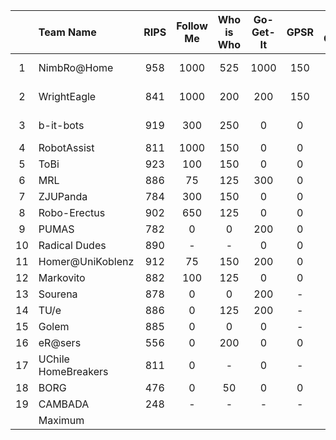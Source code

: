 |    |      Team Name      | RIPS | Follow Me | Who is Who | Go-Get-It | GPSR | Open Challenge | Stage 1 | Shopping Mall | GPSR II | Enhanced Who is Who | Demo | Stage 2 | Final |   Final   |
|:--:|:-------------------|:----:|:---------:|:----------:|:---------:|:----:|:--------------:|:-------:|:-------------:|:-------:|:-------------------:|:----:|:-------:|:-----:|---------:|
| 1  | NimbRo@Home         |  958 |    1000   |     525    |    1000   |  150 |      1620      |   5253  |      200      |   1600  |         375         | 1034 |   8462  |       | 1st Place |
| 2  | WrightEagle         |  841 |    1000   |     200    |    200    |  150 |      1304      |   3695  |      700      |   800   |         1100        |  330 |   6625  |       | 2nd Place |
| 3  | b-it-bots           |  919 |    300    |     250    |     0     |   0  |      1313      |   2782  |       -       |    50   |         975         |  751 |   4558  |       | 3rd Place |
| 4  | RobotAssist         |  811 |    1000   |     150    |     0     |   0  |       984      |   2946  |      200      |    -    |         375         |  567 |   4088  |       |         4 |
| 5  | ToBi                |  923 |    100    |     150    |     0     |   0  |      1092      |   2265  |      350      |   300   |         150         |  715 |   3780  |       |         5 |
| 6  | MRL                 |  886 |     75    |     125    |    300    |   0  |       589      |   1975  |      200      |   500   |         575         |  403 |   3653  |       |         6 |
| 7  | ZJUPanda            |  784 |    300    |     150    |     0     |   0  |      1026      |   2260  |      200      |    -    |         125         |  476 |   3061  |       |         7 |
| 8  | Robo-Erectus        |  902 |    650    |     125    |     0     |   0  |       944      |   2621  |       0       |    -    |         375         |   0  |   2996  |       |         8 |
| 9  | PUMAS               |  782 |     0     |      0     |    200    |   0  |      1044      |   2026  |       0       |    -    |         375         |  421 |   2822  |       |         9 |
| 10 | Radical Dudes       |  890 |     -     |      -     |     0     |   0  |      1299      |   2189  |       0       |    0    |          0          |  396 |   2585  |       |        10 |
| 11 | Homer@UniKoblenz    |  912 |     75    |     150    |    200    |   0  |       732      |   2069  |       50      |    -    |         375         |  91  |   2585  |       |        11 |
| 12 | Markovito           |  882 |    100    |     125    |     0     |   0  |       981      |   2088  |      100      |    -    |         125         |      |   2313  |       |        12 |
| 13 | Sourena             |  878 |     0     |      0     |    200    |   -  |       873      |   1951  |               |         |                     |      |         |       |        13 |
| 14 | TU/e                |  886 |     0     |     125    |    200    |   -  |       400      |   1611  |               |         |                     |      |         |       |        14 |
| 15 | Golem               |  885 |     0     |      0     |     0     |   -  |       721      |   1606  |               |         |                     |      |         |       |        15 |
| 16 | eR@sers             |  556 |     0     |     200    |     0     |   0  |       820      |   1576  |               |         |                     |      |         |       |        16 |
| 17 | UChile HomeBreakers |  811 |     0     |      -     |     0     |   -  |       604      |   1415  |               |         |                     |      |         |       |        17 |
| 18 | BORG                |  476 |     0     |     50     |     0     |   0  |       838      |   1364  |               |         |                     |      |         |       |        18 |
| 19 | CAMBADA             |  248 |     -     |      -     |     -     |   -  |        0       |   248   |               |         |                     |      |         |       |        19 |
|    | Maximum             |      |           |            |           |      |                |         |               |         |                     |      |         |       |           |